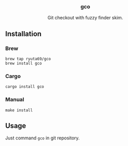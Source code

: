 <h3 align="center">gco</h3>
<p align="center">Git checkout with fuzzy finder skim.</p>

## Installation

### Brew
```
brew tap ryuta69/gco
brew install gco
```

### Cargo
```
cargo install gco
```

### Manual
```
make install
```

## Usage

Just command `gco` in git repository.
